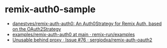 # remix-auth0-sample

- [danestves/remix\-auth\-auth0: An Auth0Strategy for Remix Auth, based on the OAuth2Strategy](https://github.com/danestves/remix-auth-auth0)
- [examples/remix\-auth\-auth0 at main · remix\-run/examples](https://github.com/remix-run/examples/tree/main/remix-auth-auth0)
- [Unusable behind proxy · Issue \#76 · sergiodxa/remix\-auth\-oauth2](https://github.com/sergiodxa/remix-auth-oauth2/issues/76)
